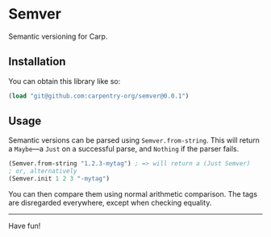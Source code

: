 # Semver

Semantic versioning for Carp.

## Installation

You can obtain this library like so:

```clojure
(load "git@github.com:carpentry-org/semver@0.0.1")
```

## Usage

Semantic versions can be parsed using `Semver.from-string`. This will return a
`Maybe`—a `Just` on a successful parse, and `Nothing` if the parser fails.

```clojure
(Semver.from-string "1.2.3-mytag") ; => will return a (Just Semver)
; or, alternatively
(Semver.init 1 2 3 "-mytag")
```

You can then compare them using normal arithmetic comparison. The tags are
disregarded everywhere, except when checking equality.

<hr/>

Have fun!
